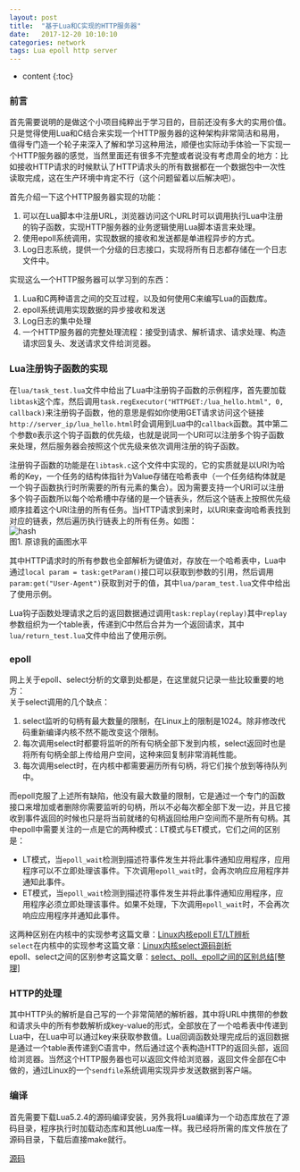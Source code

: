 ```yaml
---
layout: post
title:  "基于Lua和C实现的HTTP服务器"
date:   2017-12-20 10:10:10
categories: network
tags: Lua epoll http server
---
```


* content
{:toc}

### 前言

首先需要说明的是做这个小项目纯粹出于学习目的，目前还没有多大的实用价值。只是觉得使用Lua和C结合来实现一个HTTP服务器的这种架构非常简洁和易用，值得专门造一个轮子来深入了解和学习这种用法，顺便也实际动手体验一下实现一个HTTP服务器的感觉，当然里面还有很多不完整或者说没有考虑周全的地方：比如接收HTTP请求的时候默认了HTTP请求头的所有数据都在一个数据包中一次性读取完成，这在生产环境中肯定不行（这个问题留着以后解决吧）。   

首先介绍一下这个HTTP服务器实现的功能：

1. 可以在Lua脚本中注册URL，浏览器访问这个URL时可以调用执行Lua中注册的钩子函数，实现HTTP服务器的业务逻辑使用Lua脚本语言来处理。
2. 使用epoll系统调用，实现数据的接收和发送都是单进程异步的方式。
3. Log日志系统，提供一个分级的日志接口，实现将所有日志都存储在一个日志文件中。

实现这么一个HTTP服务器可以学习到的东西：

1. Lua和C两种语言之间的交互过程，以及如何使用C来编写Lua的函数库。
2. epoll系统调用实现数据的异步接收和发送
3. Log日志的集中处理
4. 一个HTTP服务器的完整处理流程：接受到请求、解析请求、请求处理、构造请求回复头、发送请求文件给浏览器。


### Lua注册钩子函数的实现

在`lua/task_test.lua`文件中给出了Lua中注册钩子函数的示例程序，首先要加载`libtask`这个库，然后调用`task.regExecutor("HTTPGET:/lua_hello.html", 0, callback)`来注册钩子函数，他的意思是假如你使用GET请求访问这个链接`http://server_ip/lua_hello.html`时会调用到Lua中的`callback`函数。其中第二个参数`0`表示这个钩子函数的优先级，也就是说同一个URI可以注册多个钩子函数来处理，然后服务器会按照这个优先级来依次调用注册的钩子函数。   

注册钩子函数的功能是在`libtask.c`这个文件中实现的，它的实质就是以URI为哈希的Key，一个任务的结构体指针为Value存储在哈希表中（一个任务结构体就是一个钩子函数执行时所需要的所有元素的集合）。因为需要支持一个URI可以注册多个钩子函数所以每个哈希槽中存储的是一个链表头，然后这个链表上按照优先级顺序挂着这个URI注册的所有任务。当HTTP请求到来时，以URI来查询哈希表找到对应的链表，然后遍历执行链表上的所有任务。如图：   
![hash]({{"/css/pics/hash.jpg"}})    
图1. 原谅我的画图水平

其中HTTP请求时的所有参数也全部解析为键值对，存放在一个哈希表中，Lua中通过`local param = task:getParam()`接口可以获取到参数的引用，然后调用`param:get("User-Agent")`获取到对于的值，其中`lua/param_test.lua`文件中给出了使用示例。

Lua钩子函数处理请求之后的返回数据通过调用`task:replay(replay)`其中`replay`参数组织为一个table表，传递到C中然后合并为一个返回请求，其中`lua/return_test.lua`文件中给出了使用示例。

### epoll

网上关于epoll、select分析的文章到处都是，在这里就只记录一些比较重要的地方：   
关于select调用的几个缺点：   
1. select监听的句柄有最大数量的限制，在Linux上的限制是1024。除非修改代码重新编译内核不然不能改变这个限制。
2. 每次调用select时都要将监听的所有句柄全部下发到内核，select返回时也是将所有句柄全部上传给用户空间，这种来回复制非常消耗性能。
3. 每次调用select时，在内核中都需要遍历所有句柄，将它们挨个放到等待队列中。

而epoll克服了上述所有缺陷，他没有最大数量的限制，它是通过一个专门的函数接口来增加或者删除你需要监听的句柄，所以不必每次都全部下发一边，并且它接收到事件返回的时候也只是将当前就绪的句柄返回给用户空间而不是所有句柄。其中epoll中需要关注的一点是它的两种模式：LT模式与ET模式，它们之间的区别是：

* LT模式，当`epoll_wait`检测到描述符事件发生并将此事件通知应用程序，应用程序可以不立即处理该事件。下次调用`epoll_wait`时，会再次响应应用程序并通知此事件。
* ET模式，当`epoll_wait`检测到描述符事件发生并将此事件通知应用程序，应用程序必须立即处理该事件。如果不处理，下次调用`epoll_wait`时，不会再次响应应用程序并通知此事件。

这两种区别在内核中的实现参考这篇文章：[Linux内核epoll ET/LT辨析](http://www.pandademo.com/2016/11/the-discrimination-of-linux-kernel-epoll-et-and-lt/)    
`select`在内核中的实现参考这篇文章：[Linux内核select源码剖析](http://www.pandademo.com/2016/11/linux-kernel-select-source-dissect/)   
epoll、select之间的区别参考这篇文章：[select、poll、epoll之间的区别总结[整理]](http://www.cnblogs.com/Anker/p/3265058.html)

### HTTP的处理

其中HTTP头的解析是自己写的一个非常简陋的解析器，其中将URL中携带的参数和请求头中的所有参数解析成key-value的形式，全部放在了一个哈希表中传递到Lua中，在Lua中可以通过key来获取参数值。Lua回调函数处理完成后的返回数据是通过一个table表传递到C语言中，然后通过这个表构造HTTP的返回头部，返回给浏览器。当然这个HTTP服务器也可以返回文件给浏览器，返回文件全部在C中做的，通过Linux的一个`sendfile`系统调用实现异步发送数据到客户端。

### 编译

首先需要下载Lua5.2.4的源码编译安装，另外我将Lua编译为一个动态库放在了源码目录，程序执行时加载动态库和其他Lua库一样。我已经将所需的库文件放在了源码目录，下载后直接make就行。

[源码](https://github.com/Cxd2014/lua_epoll_server)
